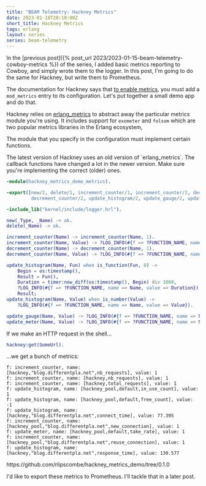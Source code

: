 ```yaml
---
title: "BEAM Telemetry: Hackney Metrics"
date: 2023-01-18T20:10:00Z
short_title: Hackney Metrics
tags: erlang
layout: series
series: beam-telemetry
---
```


In the [previous post]({% post_url 2023/2023-01-15-beam-telemetry-cowboy-metrics %}) of the series, I added basic
metrics reporting to Cowboy, and simply wrote them to the logger. In this post, I'm going to do the same for Hackney,
but write them to Prometheus.

The documentation for Hackney says that [to enable metrics](https://github.com/benoitc/hackney#metrics), you must add a
`mod_metrics` entry to its configuration. Let's put together a small demo app and do that.

Hackney relies on [erlang_metrics](https://github.com/benoitc/erlang-metrics) to abstract away the particular metrics
module you're using. It includes support for `exometer` and `folsom` which are two popular metrics libraries in the
Erlang ecosystem,

The module that you specify in the configuration must implement certain functions.

<div class="callout callout-warning" markdown="span">
The latest version of Hackney uses an old version of `erlang_metrics`. The callback functions have changed a lot in the
newer version. Make sure you're implementing the correct (older) ones.
</div>

```erlang
-module(hackney_metrics_demo_metrics).

-export([new/2, delete/1, increment_counter/1, increment_counter/2, decrement_counter/1,
         decrement_counter/2, update_histogram/2, update_gauge/2, update_meter/2]).

-include_lib("kernel/include/logger.hrl").

new(_Type, _Name) -> ok.
delete(_Name) -> ok.

increment_counter(Name) -> increment_counter(Name, 1).
increment_counter(Name, Value) -> ?LOG_INFO(#{f => ?FUNCTION_NAME, name => Name, value => Value}).
decrement_counter(Name) -> decrement_counter(Name, 1).
decrement_counter(Name, Value) -> ?LOG_INFO(#{f => ?FUNCTION_NAME, name => Name, value => Value}).

update_histogram(Name, Fun) when is_function(Fun, 0) ->
    Begin = os:timestamp(),
    Result = Fun(),
    Duration = timer:now_diff(os:timestamp(), Begin) div 1000,
    ?LOG_INFO(#{f => ?FUNCTION_NAME, name => Name, value => Duration}),
    Result;
update_histogram(Name, Value) when is_number(Value) ->
    ?LOG_INFO(#{f => ?FUNCTION_NAME, name => Name, value => Value}).

update_gauge(Name, Value) -> ?LOG_INFO(#{f => ?FUNCTION_NAME, name => Name, value => Value}).
update_meter(Name, Value) -> ?LOG_INFO(#{f => ?FUNCTION_NAME, name => Name, value => Value}).
```

If we make an HTTP request in the shell...

```erlang
hackney:get(SomeUrl).
```

...we get a bunch of metrics:

```
f: increment_counter, name: [hackney,"blog.differentpla.net",nb_requests], value: 1
f: increment_counter, name: [hackney,nb_requests], value: 1
f: increment_counter, name: [hackney,total_requests], value: 1
f: update_histogram, name: [hackney_pool,default,in_use_count], value: 1
f: update_histogram, name: [hackney_pool,default,free_count], value: -1
f: update_histogram, name: [hackney,"blog.differentpla.net",connect_time], value: 77.395
f: increment_counter, name: [hackney_pool,"blog.differentpla.net",new_connection], value: 1
f: update_meter, name: [hackney_pool,default,take_rate], value: 1
f: increment_counter, name: [hackney_pool,"blog.differentpla.net",reuse_connection], value: 1
f: update_histogram, name: [hackney,"blog.differentpla.net",response_time], value: 130.577
```

<div class="callout callout-info" markdown="span">
https://github.com/rlipscombe/hackney_metrics_demo/tree/0.1.0
</div>

I'd like to export these metrics to Prometheus. I'll tackle that in a later post.

